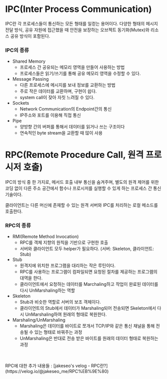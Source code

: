 # IPC(Inter Process Communication)

IPC란 각 프로세스들이 통신하는 모든 형태를 일컫는 용어이다.
다양한 형태의 메시지 전달 방식, 공유 자원에 접근했을 때 안전을 보장하는 오브젝트 동기화(Mutex)와 리소스 공유 방식이 포함된다.

### IPC의 종류

- Shared Memory
    - 프로세스 간 공유되는 메모리 영역을 만들어 사용하는 방법
    - 프로세스들은 읽기/쓰기를 통해 공유 메모리 영역을 수정할 수 있다.
- Message Passing
    - 다른 프로세스에 메시지를 보내 정보를 교환하는 방법
    - 주로 작은 데이터를 교환하며, 구현이 쉽다.
    - system call이 잦아 자칫 느려질 수 있다.
- Sockets
    - Network Communication의 Endpoint간의 통신
    - IP주소와 포트를 이용해 직접 통신
- Pipe
    - 양방향 간의 버퍼를 통해서 데이터를 읽거나 쓰는 구조이다
    - 연속적인 byte stream을 교환할 때 많이 사용

# RPC(Remote Procedure Call, 원격 프로시저 호출)

IPC의 방식 중 한 가지로, 메서드 호출 내부 통신을 숨겨주며, 별도의 원격 제어를 위한 코딩 없이 다른 주소 공간에서 함수나 프로시저를 실행할 수 있게 하는 프로세스 간 통신 기술이다.

클라이언트는 다른 머신에 존재할 수 있는 원격 서버와 IPC를 처리하는 로컬 메소드를 호출한다.

### RPC의 종류

- RMI(Remote Method Invocation)
    - RPC를 객체 지향의 원칙을 기반으로 구현한 호출
    - 서버와 클라이언트 모두 helper가 필요하다. (서버: Skeleton, 클라이언트: Stub)
- Stub
    - 원격지에 위치한 프로그램을 대리하는 작은 루틴이다.
    - RPC를 사용하는 프로그램이 컴파일되면 요청된 절차를 제공하는 프로그램의 대역을 한다.
    - 클라이언트에서 요청하는 데이터를 Marchaling하고 작업이 완료된 데이터를 다시 UnMarshaling하는 역할
- Skeleton
    - Stub과 비슷한 역할로 서버의 보조 객체이다.
    - 클라이언트의 Stub에서 데이터가 Marshaling되어 전송되면 Skeleton에서 다시 UnMarshaling하여 원래의 형태로 복원한다.
- Marshaling/UnMarshaling
    - Marshaling은 데이터를 바이트로 쪼개서 TCP/IP와 같은 통신 채널을 통해 전송될 수 있는 형태로 바꿔주는 과정
    - UnMarshaling은 반대로 전송 받은 바이트를 원래의 데이터 형태로 복원하는 과정

<br>
<br>
RPC에 대한 추가 내용들 : [jakeseo's velog - RPC란?](https://velog.io/@jakeseo_me/RPC%EB%9E%80)
